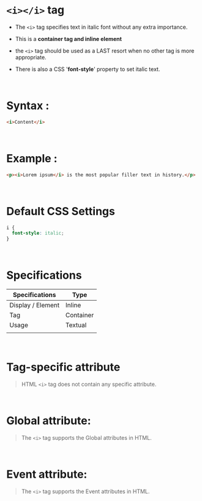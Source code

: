 # `<i></i>` tag

- The `<i>` tag specifies text in italic font without any extra importance.

* This is a **container tag and inline element**

* the `<i>` tag should be used as a LAST resort when no other tag is more appropriate.

* There is also a CSS '**font-style**' property to set italic text.

&nbsp;

# Syntax :

```html
<i>Content</i>
```

&nbsp;

# Example :

```html
<p><i>Lorem ipsum</i> is the most popular filler text in history.</p>
```

&nbsp;

# Default CSS Settings

```css
i {
  font-style: italic;
}
```

&nbsp;

# Specifications

| Specifications    | Type      |
| ----------------- | --------- |
| Display / Element | Inline    |
| Tag               | Container |
| Usage             | Textual   |
|                   |           |

&nbsp;

# Tag-specific attribute

> HTML `<i>` tag does not contain any specific attribute.

&nbsp;

# Global attribute:

> The `<i>` tag supports the Global attributes in HTML.

&nbsp;

# Event attribute:

> The `<i>` tag supports the Event attributes in HTML.
